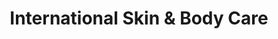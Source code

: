 ---
title: "International Skin & Body Care"
url: /laverton/international-skin-und-body-care/
shop: Kosmetik
---